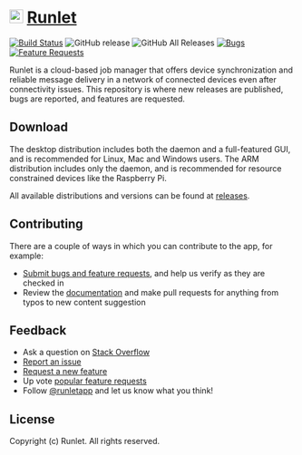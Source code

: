 # <a href="https://runlet.app" target="_blank" rel="noopener noreferrer"><img width="24" src="https://avatars3.githubusercontent.com/u/46654969?s=200&v=4" alt="Runlet logo"></a> [Runlet](https://runlet.app)

[![Build Status](https://dev.azure.com/runletapp/desktop/_apis/build/status/runletapp.desktop?branchName=master)](https://dev.azure.com/runletapp/desktop/_build/latest?definitionId=6&branchName=master)
![GitHub release](https://img.shields.io/github/release/runletapp/runlet)
![GitHub All Releases](https://img.shields.io/github/downloads/runletapp/runlet/total)
[![Bugs](https://img.shields.io/github/issues/runletapp/runlet/bug.svg)](https://github.com/runletapp/runlet/issues?utf8=✓&q=is%3Aissue+is%3Aopen+label%3Abug)
[![Feature Requests](https://img.shields.io/github/issues/runletapp/runlet/feature-request.svg)](https://github.com/runletapp/runlet/issues?q=is%3Aopen+is%3Aissue+label%3Afeature-request+sort%3Areactions-%2B1-desc)

Runlet is a cloud-based job manager that offers device synchronization and reliable message delivery in a network of connected devices even after connectivity issues. This repository is where new releases are published, bugs are reported, and features are requested. 

## Download

The desktop distribution includes both the daemon and a full-featured GUI, and is recommended for Linux, Mac and Windows users. The ARM distribution includes only the daemon, and is recommended for resource constrained devices like the Raspberry Pi.

All available distributions and versions can be found at [releases](https://github.com/runletapp/runlet/releases).

## Contributing

There are a couple of ways in which you can contribute to the app, for example:

* [Submit bugs and feature requests](https://github.com/runletapp/runlet/issues), and help us verify as they are checked in
* Review the [documentation](https://runlet.app/docs) and make pull requests for anything from typos to new content suggestion

## Feedback

* Ask a question on [Stack Overflow](https://stackoverflow.com/questions/tagged/runlet)
* [Report an issue](https://github.com/runletapp/runlet/issues)
* [Request a new feature](CONTRIBUTING.md)
* Up vote [popular feature requests](https://github.com/runletapp/runlet/issues?q=is%3Aopen+is%3Aissue+label%3Afeature-request+sort%3Areactions-%2B1-desc)
* Follow [@runletapp](https://twitter.com/runletapp) and let us know what you think!

## License

Copyright (c) Runlet. All rights reserved.